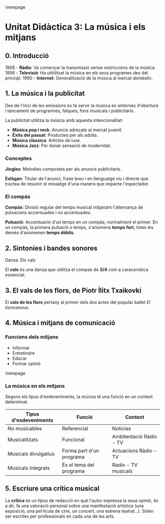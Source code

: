 \newpage

# Unitat Didàctica 3: La música i els mitjans

## 0. Introducció

1906 - **Ràdio**: Va començar la transmissió sense restriccions de la música.
1956 - **Televisió**: Ha utitilitzat la música en els seus programes des del principi.
1990 - **Internet**: Generalització de la música al mercat domèstic.

## 1. La música i la publicitat

Des de l'inici de les emissions es fa servir la música en sintoníes d'obertura i tancament de programres, falques, fons musicals i publicitaris.

La publicitat utilitza la música amb aquesta intencionalitat:

- **Música pop i rock**: Anuncis adreçats al mercat juvenil.
- **Èxits del passat**: Productes per als adults.
- **Música clàssica**: Artícles de luxe.
- **Música Jazz**: Per donar sensació de modernitat.

### Conceptes

**Jingles**: Melodies compostes per als anuncis publicitaris.

**Eslògan**: Titular de l'anunci, frase breu i en llenguatge viu i directe que tractea de resumir el missatge d'una manera que impacte l'espectador.

### El compàs

**Compàs**: Divisió regular del temps musical mitjanánt l'alternança de pulsacions accentuades i no accentuades.

**Pulsació**: Accentuació d'un temps en un compàs, normalment el primer. En un compàs, la primera pulsació o temps, s'anomena **temps fort**, totes les demés d'anomenen **temps dèbils**.

## 2. Sintonies i bandes sonores

Dansa. Els vals

El **vals** és una dansa que utilitza el compas de **3/4** com a caracerística essencial.

## 3. El vals de les flors, de Piotr Ílitx Txaikovki

El **vals de les flors** pertany al primer dels dos actes del popular ballet *El trencanous*.

## 4. Música i mitjans de comunicació

### Funcions dels mitjans

- Informar
- Entretindre
- Educar
- Formar opinió

\newpage

### La música en els mitjans

Segons els tipus d'esdeveniments, la múcisa té una funció en un context determinat.

| Tipus d'esdeveniments | Funció | Context |
| --------------------- | ------ | ------- |
| No musicables         | Referencial | Notícies |
| Musicalitzats | Funcional | Ambitentació Ràdio - TV |
| Musicals divulgatius | Forma part d'un programa | Actuacions Ràdio - TV |
| Musicals integrats | És el tema del programa | Radio - TV musicals |

## 5. Escriure una crítica musical

La **crítica** és un tipus de redacció en què l'autor expressa la seua opinió, és a dir, fa una valoració personal sobre una manifestació artística (una exposició, una pel·lícula de cine, un concert, una estrena teatral...). Solen ser escrites per professionals en cada una de les arts.
